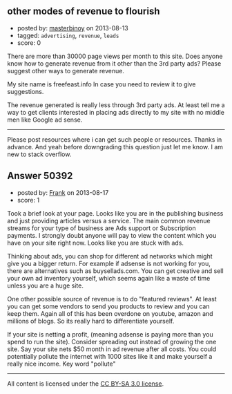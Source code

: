## other modes of revenue to flourish

- posted by: [masterbinoy](https://stackexchange.com/users/-1/27046-masterbinoy) on 2013-08-13
- tagged: `advertising`, `revenue`, `leads`
- score: 0

There are more than 30000 page views per month to this site. Does anyone know how to generate revenue from it other than the 3rd party ads?
Please suggest other ways to generate revenue.

My site name is freefeast.info 
In case you need to review it to give suggestions. 

The revenue generated is really less through 3rd party ads. At least tell me a way to get clients interested in placing ads directly to my site with no middle men like Google ad sense.


----------

Please post resources where i can get such people or resources.
Thanks in advance.
And yeah before downgrading this question just let me know. I am new to stack overflow.


## Answer 50392

- posted by: [Frank](https://stackexchange.com/users/-1/4858-frank) on 2013-08-17
- score: 1

Took a brief look at your page. Looks like you are in the publishing business and just providing articles versus a service.  The main common revenue streams for your type of business are Ads support or Subscription payments.  I strongly doubt anyone will pay to view the content which you have on your site right now.  Looks like you are stuck with ads.  

Thinking about ads, you can shop for different ad networks which might give you a bigger return.  For example if adsense is not working for you, there are alternatives such as buysellads.com.  You can get creative and sell your own ad inventory yourself, which seems again like a waste of time unless you are a huge site.  

One other possible source of revenue is to do "featured reviews".  At least you can get some vendors to send you products to review and you can keep them.  Again all of this has been overdone on youtube, amazon and millions of blogs.  So its really hard to differentiate yourself. 

If your site is netting a profit, (meaning adsense is paying more than you spend to run the site).  Consider spreading out instead of growing the one site.  Say your site nets $50 month in ad revenue after all costs.  You could potentially pollute the internet with 1000 sites like it and make yourself a really nice income.  Key word "pollute"





---

All content is licensed under the [CC BY-SA 3.0 license](https://creativecommons.org/licenses/by-sa/3.0/).
